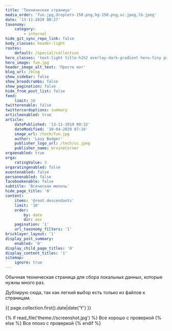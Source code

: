 ```yaml
---
title: 'Техническая страница'
media_order: 'fun.jpg,droplets-150.png,hg-150.png,uc.jpeg,lb.jpeg'
date: '13-11-2019 00:27'
taxonomy:
    category:
        - internal
hide_git_sync_repo_link: false
body_classes: header-light
routes:
    default: /special/collection
hero_classes: 'text-light title-h1h2 overlay-dark-gradient hero-tiny parallax'
hero_image: fun.jpg
header_image_alt_text: 'Просто кот'
blog_url: /blog
show_sidebar: false
show_breadcrumbs: false
show_pagination: false
hide_from_post_list: false
feed:
    limit: 10
twitterenable: false
twittercardoptions: summary
articleenabled: true
article:
    datePublished: '13-11-2019 00:32'
    dateModified: '10-04-2020 07:16'
    image_url: /tech/fun.jpg
    author: 'Lazy Badger'
    publisher_logo_url: /tech/uc.jpeg
    publisher_name: UrsineCorner
orgaenabled: true
orga:
    ratingValue: 3
orgaratingenabled: false
eventenabled: false
personenabled: false
facebookenable: false
subtitle: 'Всяческая мелочь'
hide_page_title: '0'
content:
    items: '@root.descendants'
    limit: '10'
    order:
        by: date
        dir: asc
    pagination: '1'
    url_taxonomy_filters: '1'
bricklayer_layout: '1'
display_post_summary:
    enabled: '0'
display_child_page_titles: '0'
display_content_titles: '1'
sitemap:
    ignore: true
---
```


Обычная техническая страница для сбора локальных данных, которые нужны много раз.

Дублирую сюда, так как легкий выбор есть только из файлов к страницам.

{{ page.collection.first().date|date('Y') }}

{% if read_file('theme://screenshot.jpg') %}
  Все хорошо с проверкой
 {% else %}
  Все плохо с проверкой
{% endif %}

